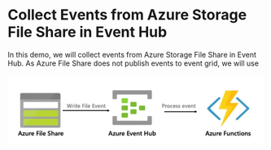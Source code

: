 # Collect Events from Azure Storage File Share in Event Hub

In this demo, we will collect events from Azure Storage File Share in Event Hub. As Azure File Share does not publish events to event grid, we will use 

![file-share-events](_images/file-share-events.png)